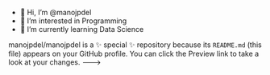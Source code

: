 - 👋 Hi, I’m @manojpdel
- 👀 I’m interested in Programming
- 🌱 I’m currently learning Data Science


manojpdel/manojpdel is a ✨ special ✨ repository because its `README.md` (this file) appears on your GitHub profile.
You can click the Preview link to take a look at your changes.
--->
